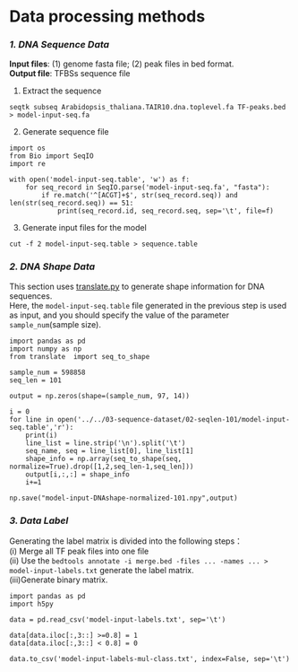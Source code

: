# Data processing methods

### ***1. DNA Sequence Data*** <a name="DNA_Sequence_Data"/>

**Input files**: (1) genome fasta file; (2) peak files in bed format.  
**Output file**: TFBSs sequence file  

1. Extract the sequence
```
seqtk subseq Arabidopsis_thaliana.TAIR10.dna.toplevel.fa TF-peaks.bed > model-input-seq.fa
```
2. Generate sequence file
```
import os
from Bio import SeqIO
import re

with open('model-input-seq.table', 'w') as f:
    for seq_record in SeqIO.parse('model-input-seq.fa', "fasta"):
        if re.match('^[ACGT]+$', str(seq_record.seq)) and len(str(seq_record.seq)) == 51:
            print(seq_record.id, seq_record.seq, sep='\t', file=f)
```
3. Generate input files for the model
```
cut -f 2 model-input-seq.table > sequence.table
```

### ***2. DNA Shape Data*** <a name="DNA_Shape_Data"/>
This section uses [translate.py](https://github.com/wenkaiyan-kevin/PlantBind/blob/main/src/translate.py) 
to generate shape information for DNA sequences.  
Here, the `model-input-seq.table` file generated in the previous step is used as input, 
and you should specify the value of the parameter `sample_num`(sample size).

```
import pandas as pd
import numpy as np
from translate  import seq_to_shape

sample_num = 598858
seq_len = 101

output = np.zeros(shape=(sample_num, 97, 14))

i = 0
for line in open('../../03-sequence-dataset/02-seqlen-101/model-input-seq.table','r'):
    print(i)
    line_list = line.strip('\n').split('\t')
    seq_name, seq = line_list[0], line_list[1]
    shape_info = np.array(seq_to_shape(seq, normalize=True).drop([1,2,seq_len-1,seq_len]))
    output[i,:,:] = shape_info
    i+=1

np.save("model-input-DNAshape-normalized-101.npy",output)
```

### ***3. Data Label*** <a name="Data_Label"/>
Generating the label matrix is divided into the following steps：  
(i)  Merge all TF peak files into one file  
(ii) Use the `bedtools annotate -i merge.bed -files ... -names ... > model-input-labels.txt` generate the label matrix.  
(iii)Generate binary matrix.  
```
import pandas as pd
import h5py

data = pd.read_csv('model-input-labels.txt', sep='\t')

data[data.iloc[:,3::] >=0.8] = 1
data[data.iloc[:,3::] < 0.8] = 0

data.to_csv('model-input-labels-mul-class.txt', index=False, sep='\t')
```









